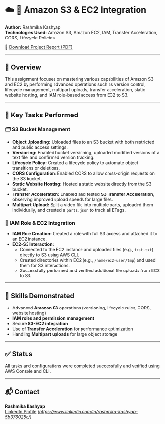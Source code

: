 # ☁️ 📁 Amazon S3 & EC2 Integration

**Author:** Rashmika Kashyap  
**Technologies Used:** Amazon S3, Amazon EC2, IAM, Transfer Acceleration, CORS, Lifecycle Policies

📄 [Download Project Report (PDF)](./S3-EC2_Integration_and_Advanced_Storage_Management.pdf)

---

## 📘 Overview

This assignment focuses on mastering various capabilities of Amazon S3 and EC2 by performing advanced operations such as version control, lifecycle management, multipart uploads, transfer acceleration, static website hosting, and IAM role-based access from EC2 to S3.

---

## 🔧 Key Tasks Performed

### 🗂️ S3 Bucket Management
- **Object Uploading:** Uploaded files to an S3 bucket with both restricted and public access settings.
- **Versioning:** Enabled bucket versioning, uploaded modified versions of a text file, and confirmed version tracking.
- **Lifecycle Policy:** Created a lifecycle policy to automate object transitions or deletions.
- **CORS Configuration:** Enabled CORS to allow cross-origin requests on the S3 bucket.
- **Static Website Hosting:** Hosted a static website directly from the S3 bucket.
- **Transfer Acceleration:** Enabled and tested **S3 Transfer Acceleration**, observing improved upload speeds for large files.
- **Multipart Upload:** Split a video file into multiple parts, uploaded them individually, and created a `parts.json` to track all ETags.

### 🧩 IAM Role & EC2 Integration
- **IAM Role Creation:** Created a role with full S3 access and attached it to an EC2 instance.
- **EC2-S3 Interaction:**
  - Connected to the EC2 instance and uploaded files (e.g., `test.txt`) directly to S3 using AWS CLI.
  - Created directories within EC2 (e.g., `/home/ec2-user/tmp`) and used them for S3 interactions.
  - Successfully performed and verified additional file uploads from EC2 to S3.

---

## 🎯 Skills Demonstrated

- Advanced **Amazon S3** operations (versioning, lifecycle rules, CORS, website hosting)
- **IAM roles and permission management**
- Secure **S3-EC2 integration**
- Use of **Transfer Acceleration** for performance optimization
- Handling **Multipart uploads** for large object storage

---

## ✅ Status

All tasks and configurations were completed successfully and verified using AWS Console and CLI.

---

## 📬 Contact

**Rashmika Kashyap**  
[LinkedIn Profile](#) *(https://www.linkedin.com/in/rashmika-kashyap-5b376025a/)*


